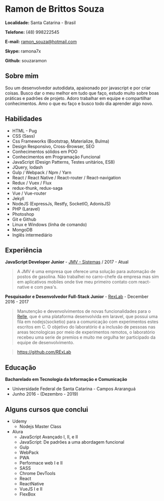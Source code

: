 # Ramon de Brittos Souza

**Localidade:** Santa Catarina - Brasil

**Telefone:** (48) 998222545

**E-mail:** ramon_souza@hotmail.com

**Skype:** ramona7x

**Github:** souzaramon

## Sobre mim
Sou um desenvolvedor autodidata, apaixonado por javascript e por criar coisas. Busco dar o meu melhor em tudo que faço, estudo muito sobre boas práticas e padrões de projeto. Adoro trabalhar em equipe e compartilhar conhecimentos. Amo o que eu faço e busco todo dia aprender algo novo.

## Habilidades

* HTML - Pug
* CSS (Sass)
* Css Frameworks (Bootstrap, Materialize, Bulma)
* Design Responsivo, Cross-Browser, SEO
* Conhecimentos sólidos em POO
* Conhecimentos em Programação Funcional
* JavaScript (Design Patterns, Testes unitários, ES8)
* JQuery, lodash
* Gulp / Webpack / Npm / Yarn
* React / React Native / React-router / React-navigation
* Redux / Vuex / Flux
* redux-thunk, redux-saga
* Vue / Vue-router
* Jekyll
* NodeJS (ExpressJs, Restfy, SocketIO, AdonisJS)
* PHP (Laravel)
* Photoshop
* Git e Github
* Linux e Windows (linha de comando)
* MongoDB
* Inglês intermediário

## Experiência

**JavaScript Developer Junior** - [JMV - Sistemas](sgap.com.br) / 2017 - Atual
> A JMV é uma empresa que oferece uma solução para automação de postos de gasolina. Não trabalhei no carro-chefe da empresa mas sim em aplicativos mobiles onde tive meu primeiro contato com react-native e com pwa's.

**Pesquisador e Desenvolvedor Full-Stack Junior** - [RexLab](rexlab.ufsc.br) - December 2016 - 2017
> Manutenção e devenvolvimentos de novas funcionalidades para o [Relle](relle.ufsc.br), que é uma plataforma desenvolvida em laravel, que possui uma fila em nodejs(socketio) para a comunicação com experimentos estes escritos em C. O objetivo do laboratório é a inclusão de pessoas nas areas tecnologicas por meio de experimentos remotos, o laboratório recebeu uma serie de premios e muito me orgulha ter participado da equipe de desenvolvimento.

> https://github.com/RExLab

## Educação

**Bacharelado em Tecnologia da Informação e Comunicação** 
- Universidade Federal de Santa Catarina - Campos Araranguá
- Junho 2016 - (Dezembro - 2019)

## Alguns cursos que conclui

* Udemy
    - Nodejs Master Class
* Alura 
    - JavaScript Avançado I, II, e II
    - JavaScript: De padrões a uma abordagem funcional
    - Gulp
    - WebPack
    - PWA
    - Performace web I e II
    - SASS
    - Chrome DevTools
    - React
    - ReactNative
    - VueJS I e II
    - FlexBox
